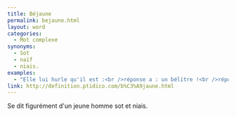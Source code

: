 ```yaml
---
title: Béjaune
permalink: bejaune.html
layout: word
categories:
  - Mot complexe
synonyms:
  - Sot
  - naïf
  - niais.
examples:
  - "Elle lui hurle qu'il est :<br />réponse a : un bélitre !<br />réponse b : un béjaune !<br />réponse c : un philistin !<br />réponse d : un béotien !<br />"
link: http://definition.ptidico.com/b%C3%A9jaune.html
---
```


Se dit figurément d'un jeune homme sot et niais. 


